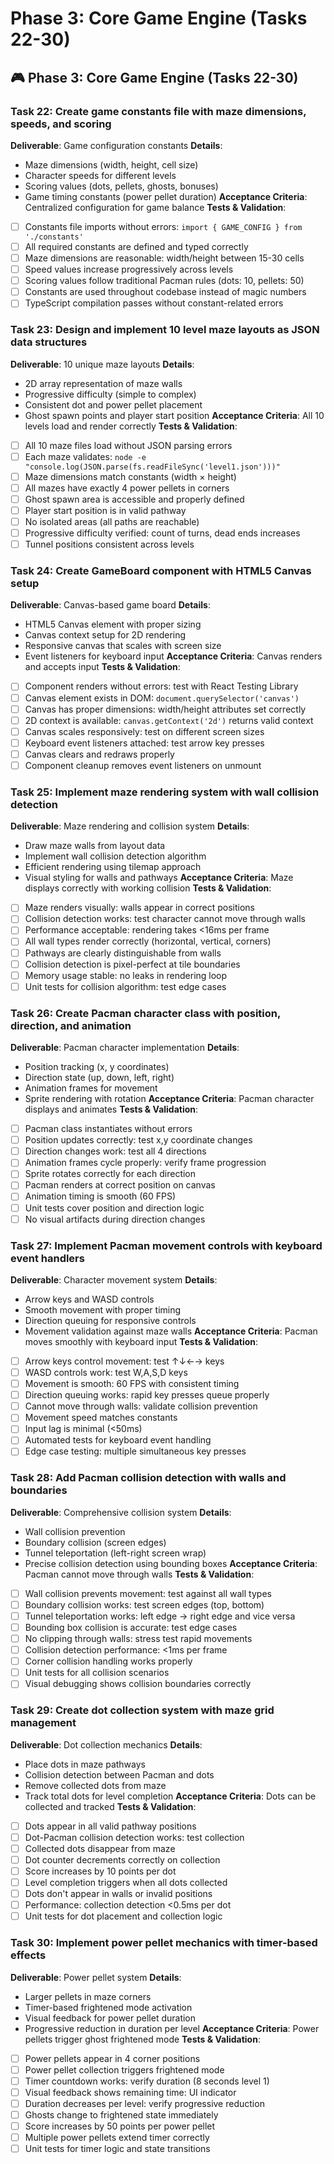 # Phase 3: Core Game Engine (Tasks 22-30)

## 🎮 Phase 3: Core Game Engine (Tasks 22-30)

### Task 22: Create game constants file with maze dimensions, speeds, and scoring
**Deliverable**: Game configuration constants
**Details**:
- Maze dimensions (width, height, cell size)
- Character speeds for different levels
- Scoring values (dots, pellets, ghosts, bonuses)
- Game timing constants (power pellet duration)
**Acceptance Criteria**: Centralized configuration for game balance
**Tests & Validation**:
- [ ] Constants file imports without errors: `import { GAME_CONFIG } from './constants'`
- [ ] All required constants are defined and typed correctly
- [ ] Maze dimensions are reasonable: width/height between 15-30 cells
- [ ] Speed values increase progressively across levels
- [ ] Scoring values follow traditional Pacman rules (dots: 10, pellets: 50)
- [ ] Constants are used throughout codebase instead of magic numbers
- [ ] TypeScript compilation passes without constant-related errors

### Task 23: Design and implement 10 level maze layouts as JSON data structures
**Deliverable**: 10 unique maze layouts
**Details**:
- 2D array representation of maze walls
- Progressive difficulty (simple to complex)
- Consistent dot and power pellet placement
- Ghost spawn points and player start position
**Acceptance Criteria**: All 10 levels load and render correctly
**Tests & Validation**:
- [ ] All 10 maze files load without JSON parsing errors
- [ ] Each maze validates: `node -e "console.log(JSON.parse(fs.readFileSync('level1.json')))"`
- [ ] Maze dimensions match constants (width × height)
- [ ] All mazes have exactly 4 power pellets in corners
- [ ] Ghost spawn area is accessible and properly defined
- [ ] Player start position is in valid pathway
- [ ] No isolated areas (all paths are reachable)
- [ ] Progressive difficulty verified: count of turns, dead ends increases
- [ ] Tunnel positions consistent across levels

### Task 24: Create GameBoard component with HTML5 Canvas setup
**Deliverable**: Canvas-based game board
**Details**:
- HTML5 Canvas element with proper sizing
- Canvas context setup for 2D rendering
- Responsive canvas that scales with screen size
- Event listeners for keyboard input
**Acceptance Criteria**: Canvas renders and accepts input
**Tests & Validation**:
- [ ] Component renders without errors: test with React Testing Library
- [ ] Canvas element exists in DOM: `document.querySelector('canvas')`
- [ ] Canvas has proper dimensions: width/height attributes set correctly
- [ ] 2D context is available: `canvas.getContext('2d')` returns valid context
- [ ] Canvas scales responsively: test on different screen sizes
- [ ] Keyboard event listeners attached: test arrow key presses
- [ ] Canvas clears and redraws properly
- [ ] Component cleanup removes event listeners on unmount

### Task 25: Implement maze rendering system with wall collision detection
**Deliverable**: Maze rendering and collision system
**Details**:
- Draw maze walls from layout data
- Implement wall collision detection algorithm
- Efficient rendering using tilemap approach
- Visual styling for walls and pathways
**Acceptance Criteria**: Maze displays correctly with working collision
**Tests & Validation**:
- [ ] Maze renders visually: walls appear in correct positions
- [ ] Collision detection works: test character cannot move through walls
- [ ] Performance acceptable: rendering takes <16ms per frame
- [ ] All wall types render correctly (horizontal, vertical, corners)
- [ ] Pathways are clearly distinguishable from walls
- [ ] Collision detection is pixel-perfect at tile boundaries
- [ ] Memory usage stable: no leaks in rendering loop
- [ ] Unit tests for collision algorithm: test edge cases

### Task 26: Create Pacman character class with position, direction, and animation
**Deliverable**: Pacman character implementation
**Details**:
- Position tracking (x, y coordinates)
- Direction state (up, down, left, right)
- Animation frames for movement
- Sprite rendering with rotation
**Acceptance Criteria**: Pacman character displays and animates
**Tests & Validation**:
- [ ] Pacman class instantiates without errors
- [ ] Position updates correctly: test x,y coordinate changes
- [ ] Direction changes work: test all 4 directions
- [ ] Animation frames cycle properly: verify frame progression
- [ ] Sprite rotates correctly for each direction
- [ ] Pacman renders at correct position on canvas
- [ ] Animation timing is smooth (60 FPS)
- [ ] Unit tests cover position and direction logic
- [ ] No visual artifacts during direction changes

### Task 27: Implement Pacman movement controls with keyboard event handlers
**Deliverable**: Character movement system
**Details**:
- Arrow keys and WASD controls
- Smooth movement with proper timing
- Direction queuing for responsive controls
- Movement validation against maze walls
**Acceptance Criteria**: Pacman moves smoothly with keyboard input
**Tests & Validation**:
- [ ] Arrow keys control movement: test ↑↓←→ keys
- [ ] WASD controls work: test W,A,S,D keys
- [ ] Movement is smooth: 60 FPS with consistent timing
- [ ] Direction queuing works: rapid key presses queue properly
- [ ] Cannot move through walls: validate collision prevention
- [ ] Movement speed matches constants
- [ ] Input lag is minimal (<50ms)
- [ ] Automated tests for keyboard event handling
- [ ] Edge case testing: multiple simultaneous key presses

### Task 28: Add Pacman collision detection with walls and boundaries
**Deliverable**: Comprehensive collision system
**Details**:
- Wall collision prevention
- Boundary collision (screen edges)
- Tunnel teleportation (left-right screen wrap)
- Precise collision detection using bounding boxes
**Acceptance Criteria**: Pacman cannot move through walls
**Tests & Validation**:
- [ ] Wall collision prevents movement: test against all wall types
- [ ] Boundary collision works: test screen edges (top, bottom)
- [ ] Tunnel teleportation works: left edge → right edge and vice versa
- [ ] Bounding box collision is accurate: test edge cases
- [ ] No clipping through walls: stress test rapid movements
- [ ] Collision detection performance: <1ms per frame
- [ ] Corner collision handling works properly
- [ ] Unit tests for all collision scenarios
- [ ] Visual debugging shows collision boundaries correctly

### Task 29: Create dot collection system with maze grid management
**Deliverable**: Dot collection mechanics
**Details**:
- Place dots in maze pathways
- Collision detection between Pacman and dots
- Remove collected dots from maze
- Track total dots for level completion
**Acceptance Criteria**: Dots can be collected and tracked
**Tests & Validation**:
- [ ] Dots appear in all valid pathway positions
- [ ] Dot-Pacman collision detection works: test collection
- [ ] Collected dots disappear from maze
- [ ] Dot counter decrements correctly on collection
- [ ] Score increases by 10 points per dot
- [ ] Level completion triggers when all dots collected
- [ ] Dots don't appear in walls or invalid positions
- [ ] Performance: collection detection <0.5ms per dot
- [ ] Unit tests for dot placement and collection logic

### Task 30: Implement power pellet mechanics with timer-based effects
**Deliverable**: Power pellet system
**Details**:
- Larger pellets in maze corners
- Timer-based frightened mode activation
- Visual feedback for power pellet duration
- Progressive reduction in duration per level
**Acceptance Criteria**: Power pellets trigger ghost frightened mode
**Tests & Validation**:
- [ ] Power pellets appear in 4 corner positions
- [ ] Power pellet collection triggers frightened mode
- [ ] Timer countdown works: verify duration (8 seconds level 1)
- [ ] Visual feedback shows remaining time: UI indicator
- [ ] Duration decreases per level: verify progressive reduction
- [ ] Ghosts change to frightened state immediately
- [ ] Score increases by 50 points per power pellet
- [ ] Multiple power pellets extend timer correctly
- [ ] Unit tests for timer logic and state transitions